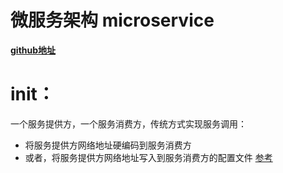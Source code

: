 # 微服务架构 microservice
**[github地址](https://github.com/JesseyGone/microservice)**

# init：
一个服务提供方，一个服务消费方，传统方式实现服务调用：
- 将服务提供方网络地址硬编码到服务消费方
- 或者，将服务提供方网络地址写入到服务消费方的配置文件
[参考](https://github.com/JesseyGone/microservice)



